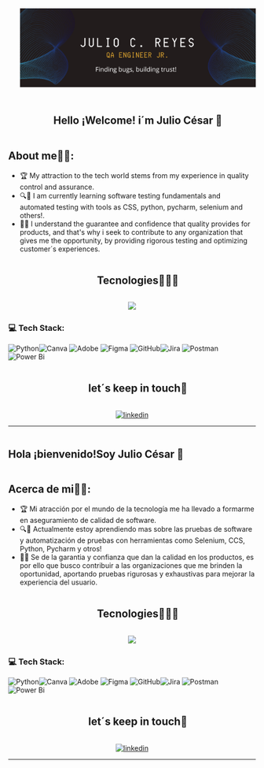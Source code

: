 <ul align="center">

# ![Julio C. Reyes Tr.](https://raw.githubusercontent.com/JulioneQA/JulioneQA/abfd1581475ecd2cbabd8a6b9be4eed3288c9d35/Banner%20QA%20ENGINNER%20JR.%202.png)

  </ul>

<!--h2 without bottom border-->
<div id="user-content-toc">
  <ul align="center">
    <summary><h2 style="display: inline-block">Hello ¡Welcome! i´m Julio César 👋</h2></summary>
  </ul>
</div>

## About me👨‍💼:

- 🏆 My attraction to the tech world stems from my experience in quality control and assurance.
- 🔍🐛 I am currently learning software testing fundamentals and automated testing with tools as CSS, python, pycharm, selenium and others!.
- 📝💯 I understand the guarantee and confidence that quality provides for products, and that's why i seek to contribute to any organization that gives me the opportunity, by providing rigorous testing and optimizing customer´s experiences.


<!--h1 without bottom border-->
<div id="user-content-toc">
  <ul align="center">
    <summary><h2 style="display: inline-block">Tecnologies👩🏻‍💻</h2></summary>
  </ul>
</div>
<!--tech stack icons-->
<p align="center">
  <a href="https://skillicons.dev">
    <img src="https://skillicons.dev/icons?i=gmail,discord,github,html,postman"/>
  </a>
</p>

### 💻 Tech Stack:
![Python](https://img.shields.io/badge/python-3670A0?style=for-the-badge&logo=python&logoColor=ffdd54)![Canva](https://img.shields.io/badge/Canva-%2300C4CC.svg?style=for-the-badge&logo=Canva&logoColor=white) ![Adobe](https://img.shields.io/badge/adobe-%23FF0000.svg?style=for-the-badge&logo=adobe&logoColor=white) ![Figma](https://img.shields.io/badge/figma-%23F24E1E.svg?style=for-the-badge&logo=figma&logoColor=white) ![GitHub](https://img.shields.io/badge/github-%23121011.svg?style=for-the-badge&logo=github&logoColor=white)![Jira](https://img.shields.io/badge/jira-%230A0FFF.svg?style=for-the-badge&logo=jira&logoColor=white) ![Postman](https://img.shields.io/badge/Postman-FF6C37?style=for-the-badge&logo=postman&logoColor=white) ![Power Bi](https://img.shields.io/badge/power_bi-F2C811?style=for-the-badge&logo=powerbi&logoColor=black)

<!-- Connect with me -->
<!--h2 without bottom border-->
<div id="user-content-toc">
  <ul align="center">
    <summary><h2 style="display: inline-block">let´s keep in touch🤝</h2></summary>
    
   </ul>
</div>
<p align="center">
<a href="https://www.linkedin.com/in/julio-cesar-reyes-triana/" target="blank"><img align="center" src="https://user-images.githubusercontent.com/88904952/234979284-68c11d7f-1acc-4f0c-ac78-044e1037d7b0.png" alt="linkedin" height="50" width="50" /></a>

***

<summary><h2 style="display: inline-block">Hola ¡bienvenido!Soy Julio César 👋</h2></summary>
  </ul>
</div>

## Acerca de mi👨‍💼:

- 🏆 Mi atracción por el mundo de la tecnología me ha llevado a formarme en aseguramiento de calidad de software.
- 🔍🐛 Actualmente estoy aprendiendo mas sobre las pruebas de software y automatización de pruebas con herramientas como Selenium, CCS, Python, Pycharm y otros!
- 📝💯 Se de la garantia y confianza que dan la calidad en los productos, es por ello que busco contribuir a las organizaciones que me brinden la oportunidad, aportando pruebas rigurosas y exhaustivas para mejorar la experiencia del usuario.

<!--h1 without bottom border-->
<div id="user-content-toc">
  <ul align="center">
    <summary><h2 style="display: inline-block">Tecnologies👩🏻‍💻</h2></summary>
  </ul>
</div>
<!--tech stack icons-->
<p align="center">
  <a href="https://skillicons.dev">
    <img src="https://skillicons.dev/icons?i=gmail,discord,github,html,postman"/>
  </a>
</p>

### 💻 Tech Stack:
![Python](https://img.shields.io/badge/python-3670A0?style=for-the-badge&logo=python&logoColor=ffdd54)![Canva](https://img.shields.io/badge/Canva-%2300C4CC.svg?style=for-the-badge&logo=Canva&logoColor=white) ![Adobe](https://img.shields.io/badge/adobe-%23FF0000.svg?style=for-the-badge&logo=adobe&logoColor=white) ![Figma](https://img.shields.io/badge/figma-%23F24E1E.svg?style=for-the-badge&logo=figma&logoColor=white) ![GitHub](https://img.shields.io/badge/github-%23121011.svg?style=for-the-badge&logo=github&logoColor=white)![Jira](https://img.shields.io/badge/jira-%230A0FFF.svg?style=for-the-badge&logo=jira&logoColor=white) ![Postman](https://img.shields.io/badge/Postman-FF6C37?style=for-the-badge&logo=postman&logoColor=white) ![Power Bi](https://img.shields.io/badge/power_bi-F2C811?style=for-the-badge&logo=powerbi&logoColor=black)

<!-- Connect with me -->
<!--h2 without bottom border-->
<div id="user-content-toc">
  <ul align="center">
    <summary><h2 style="display: inline-block">let´s keep in touch🤝</h2></summary>
    
   </ul>
</div>
<p align="center">
<a href="https://www.linkedin.com/in/julio-cesar-reyes-triana/" target="blank"><img align="center" src="https://user-images.githubusercontent.com/88904952/234979284-68c11d7f-1acc-4f0c-ac78-044e1037d7b0.png" alt="linkedin" height="50" width="50" /></a>

***



<!--
**JulioneQA/JulioneQA** is a ✨ _special_ ✨ repository because its `README.md` (this file) appears on your GitHub profile.
